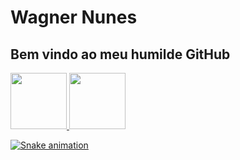 # Wagner Nunes

## Bem vindo ao meu humilde GitHub

<div>
<a href="https://github.com/wagnerbola2">
<img height="90em" src="https://github-readme-stats.vercel.app/api/top-langs/?username=wagnerbola2&layout=compact&langs_count=7&theme=dracula"/>
<img height="90em" src="https://github-readme-stats.vercel.app/api?username=wagnerbola2&show_icons=true&theme=dracula&include_all_commits=true&count_private=true"/>
</div>

![Snake animation](https://github.com/wagnerbola2/wagnerbola2/blob/output/github-contribution-grid-snake.svg)

<!--
**wagnerbola2/wagnerbola2** is a ✨ _special_ ✨ repository because its `README.md` (this file) appears on your GitHub profile.

Here are some ideas to get you started:

- 🔭 I’m currently working on ...
- 🌱 I’m currently learning ...
- 👯 I’m looking to collaborate on ...
- 🤔 I’m looking for help with ...
- 💬 Ask me about ...
- 📫 How to reach me: ...
- 😄 Pronouns: ...
- ⚡ Fun fact: ...
-->
